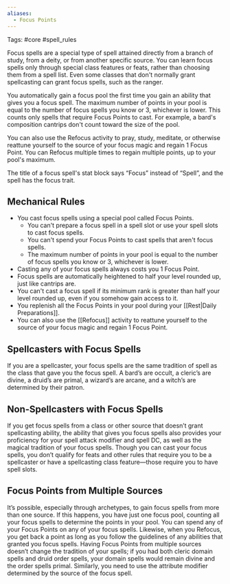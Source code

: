 ```yaml
---
aliases:
  - Focus Points
---
```

Tags: #core #spell_rules

Focus spells are a special type of spell attained directly from a branch of study, from a deity, or from another specific source. You can learn focus spells only through special class features or feats, rather than choosing them from a spell list. Even some classes that don't normally grant spellcasting can grant focus spells, such as the ranger. 

 You automatically gain a focus pool the first time you gain an ability that gives you a focus spell. The maximum number of points in your pool is equal to the number of focus spells you know or 3, whichever is lower. This counts only spells that require Focus Points to cast. For example, a bard's composition cantrips don't count toward the size of the pool.  
  
 You can also use the Refocus activity to pray, study, meditate, or otherwise reattune yourself to the source of your focus magic and regain 1 Focus Point. You can Refocus multiple times to regain multiple points, up to your pool's maximum.  

The title of a focus spell's stat block says “Focus” instead of “Spell”, and the spell has the focus trait.    


## Mechanical Rules

- You cast focus spells using a special pool called Focus Points.
	- You can't prepare a focus spell in a spell slot or use your spell slots to cast focus spells.
	- You can't spend your Focus Points to cast spells that aren't focus spells.
	- The maximum number of points in your pool is equal to the number of focus spells you know or 3, whichever is lower. 
- Casting any of your focus spells always costs you 1 Focus Point.
- Focus spells are automatically heightened to half your level rounded up, just like cantrips are.
- You can't cast a focus spell if its minimum rank is greater than half your level rounded up, even if you somehow gain access to it.
- You replenish all the Focus Points in your pool during your [[Rest|Daily Preparations]].
- You can also use the [[Refocus]] activity to reattune yourself to the source of your focus magic and regain 1 Focus Point. 

## Spellcasters with Focus Spells

If you are a spellcaster, your focus spells are the same tradition of spell as the class that gave you the focus spell. A bard’s are occult, a cleric’s are divine, a druid’s are primal, a wizard’s are arcane, and a witch’s are determined by their patron.  

## Non-Spellcasters with Focus Spells

If you get focus spells from a class or other source that doesn’t grant spellcasting ability, the ability that gives you focus spells also provides your proficiency for your spell attack modifier and spell DC, as well as the magical tradition of your focus spells. Though you can cast your focus spells, you don’t qualify for feats and other rules that require you to be a spellcaster or have a spellcasting class feature—those require you to have spell slots.  

## Focus Points from Multiple Sources

It’s possible, especially through archetypes, to gain focus spells from more than one source. If this happens, you have just one focus pool, counting all your focus spells to determine the points in your pool. You can spend any of your Focus Points on any of your focus spells. Likewise, when you Refocus, you get back a point as long as you follow the guidelines of any abilities that granted you focus spells. Having Focus Points from multiple sources doesn’t change the tradition of your spells; if you had both cleric domain spells and druid order spells, your domain spells would remain divine and the order spells primal. Similarly, you need to use the attribute modifier determined by the source of the focus spell.